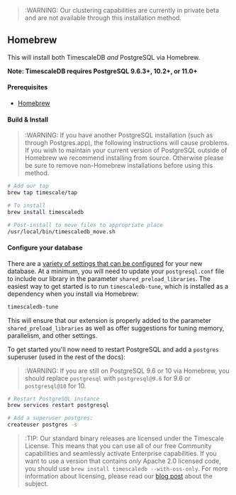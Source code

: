 >:WARNING: Our clustering capabilities are currently in private beta and
are not available through this installation method.

## Homebrew [](homebrew)

This will install both TimescaleDB *and* PostgreSQL via Homebrew.

**Note: TimescaleDB requires PostgreSQL 9.6.3+, 10.2+, or 11.0+**

#### Prerequisites

- [Homebrew][]

#### Build & Install

>:WARNING: If you have another PostgreSQL installation
(such as through Postgres.app), the following instructions will
cause problems. If you wish to maintain your current version of PostgreSQL
outside of Homebrew we recommend installing from source.  Otherwise please be
sure to remove non-Homebrew installations before using this method.

```bash
# Add our tap
brew tap timescale/tap

# To install
brew install timescaledb

# Post-install to move files to appropriate place
/usr/local/bin/timescaledb_move.sh
```

#### Configure your database

There are a [variety of settings that can be configured][config] for your
new database. At a minimum, you will need to update your `postgresql.conf`
file to include our library in the parameter `shared_preload_libraries`.
The easiest way to get started is to run `timescaledb-tune`, which is
installed as a dependency when you install via Homebrew:
```bash
timescaledb-tune
```

This will ensure that our extension is properly added to the parameter
`shared_preload_libraries` as well as offer suggestions for tuning memory,
parallelism, and other settings.

To get started you'll now need to restart PostgreSQL and add
a `postgres` superuser (used in the rest of the docs):
>:WARNING: If you are still on PostgreSQL 9.6 or 10 via Homebrew, you should
replace `postgresql` with <code>postgresql&#64;9.6</code> for 9.6 or
<code>postgresql&#64;10</code> for 10.

```bash
# Restart PostgreSQL instance
brew services restart postgresql

# Add a superuser postgres:
createuser postgres -s
```

>:TIP: Our standard binary releases are licensed under the Timescale License.
This means that you can use all of our free Community capabilities and
seamlessly activate Enterprise capabilities.
If you want to use a version that contains _only_ Apache 2.0 licensed
code, you should use `brew install timescaledb --with-oss-only`.
For more information about licensing, please read our [blog post][blog-post]
about the subject.

[config]: /getting-started/configuring
[Homebrew]: https://brew.sh/
[blog-post]: https://blog.timescale.com/how-we-are-building-an-open-source-business-a7701516a480
